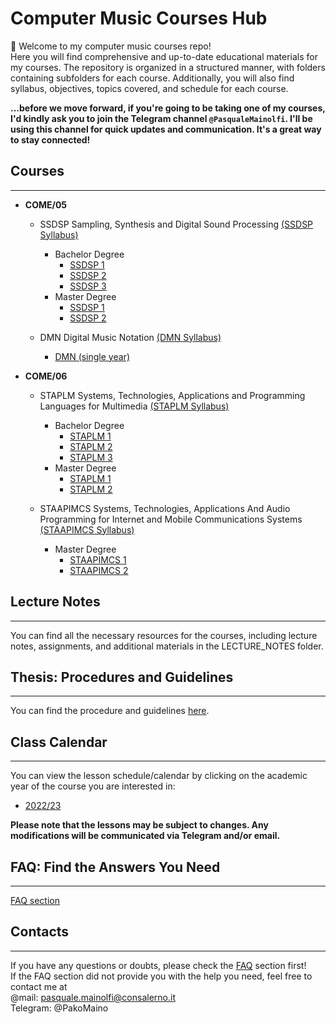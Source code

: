 # **Computer Music Courses Hub**


👋 Welcome to my computer music courses repo!  
Here you will find comprehensive and up-to-date educational materials for my courses. The repository is organized in a structured manner, with folders containing subfolders for each course. Additionally, you will also find syllabus, objectives, topics covered, and schedule for each course.


**...before we move forward, if you're going to be taking one of my courses, I'd kindly ask you to join the Telegram channel `@PasqualeMainolfi`. I'll be using this channel for quick updates and communication. It's a great way to stay connected!**


## **Courses**
---

- **COME/05**  

  - SSDSP Sampling, Synthesis and Digital Sound Processing [(SSDSP Syllabus)](/COURSES/COME05/SamplingSynthesisAndDigitalSoundProcessing/SYLLABUS_AND_TOOLS.md)
    - Bachelor Degree 
      - [SSDSP 1](/COURSES/COME05/SamplingSynthesisAndDigitalSoundProcessing/Bachelor/BachelorCourseProgram_first_year.md)
      - [SSDSP 2](/COURSES/COME05/SamplingSynthesisAndDigitalSoundProcessing/Bachelor/BachelorCourseProgram_second_year.md)
      - [SSDSP 3](/COURSES/COME05/SamplingSynthesisAndDigitalSoundProcessing/Bachelor/BachelorCourseProgram_third_year.md)
    - Master Degree
      - [SSDSP 1](/COURSES/COME05/SamplingSynthesisAndDigitalSoundProcessing/Master/MasterCourseProgram_first_year.md)
      - [SSDSP 2](/COURSES/COME05/SamplingSynthesisAndDigitalSoundProcessing/Master/MasterCourseProgram_second_year.md)

  - DMN Digital Music Notation [(DMN Syllabus)](/COURSES/COME05/DigitalMusicNotation/SYLLABUS_AND_TOOLS.md)
    - [DMN (single year)](/COURSES/COME05/DigitalMusicNotation/CourseProgram_single_year.md)

- **COME/06**

  - STAPLM Systems, Technologies, Applications and Programming Languages for Multimedia [(STAPLM Syllabus)](/COURSES/COME06/SystemsTechnologiesApplicationsProgrammingLanguagesForMultimedia/SYLLABUS_AND_TOOLS.md) 
    - Bachelor Degree 
      - [STAPLM 1](/COURSES/COME06/SystemsTechnologiesApplicationsProgrammingLanguagesForMultimedia/Bachelor/BachelorCourseProgram_first_year.md)
      - [STAPLM 2](/COURSES/COME06/SystemsTechnologiesApplicationsProgrammingLanguagesForMultimedia/Bachelor/BachelorCourseProgram_second_year.md)
      - [STAPLM 3](/COURSES/COME06/SystemsTechnologiesApplicationsProgrammingLanguagesForMultimedia/Bachelor/BachelorCourseProgram_third_year.md)
    - Master Degree
      - [STAPLM 1](/COURSES/COME06/SystemsTechnologiesApplicationsProgrammingLanguagesForMultimedia/Master/MasterCourseProgram_first_year.md)
      - [STAPLM 2](/COURSES/COME06/SystemsTechnologiesApplicationsProgrammingLanguagesForMultimedia/Master/MasterCourseProgram_second_year.md)
  
  - STAAPIMCS Systems, Technologies, Applications And Audio Programming for Internet and Mobile Communications Systems [(STAAPIMCS Syllabus)](/COURSES/COME06/SystemsTechnologiesApplicationsAndAudioProgrammingForInternetAndMobileCommunicationSystems/SYLLABUS_AND_TOOLS.md)
    - Master Degree
      - [STAAPIMCS 1](/COURSES/COME06/SystemsTechnologiesApplicationsAndAudioProgrammingForInternetAndMobileCommunicationSystems/Master/MasterCourseProgram_first_year.md)
      - [STAAPIMCS 2](/COURSES/COME06/SystemsTechnologiesApplicationsAndAudioProgrammingForInternetAndMobileCommunicationSystems/Master/MasterCourseProgram_second_year.md)

## **Lecture Notes**  
---
You can find all the necessary resources for the courses, including lecture notes, assignments, and additional materials in the LECTURE_NOTES folder.


## **Thesis: Procedures and Guidelines** 
--- 

You can find the procedure and guidelines [here](/THESIS_GUIDELINES/thesis.md).

## **Class Calendar**  
---

You can view the lesson schedule/calendar by clicking on the academic year of the course you are interested in:
- [2022/23](/CLASS_CALENDAR/CALENDAR.md)

**Please note that the lessons may be subject to changes. Any modifications will be communicated via Telegram and/or email.**

## **FAQ: Find the Answers You Need**  
---
[FAQ section](/FAQ/FAQ.md)


## **Contacts**  
---
If you have any questions or doubts, please check the [FAQ](/FAQ/FAQ.md) section first!  
If the FAQ section did not provide you with the help you need, feel free to contact me at  
@mail: pasquale.mainolfi@consalerno.it  
Telegram: @PakoMaino  



